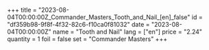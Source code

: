 +++
title = "2023-08-04T00:00:00Z_Commander_Masters_Tooth_and_Nail_[en]_false"
id = "df359b98-9f8f-4f32-82c6-f10ca0f81032"
date = "2023-08-04T00:00:00Z"
name = "Tooth and Nail"
lang = ["en"]
price = "2.24"
quantity = 1
foil = false
set = "Commander Masters"
+++
